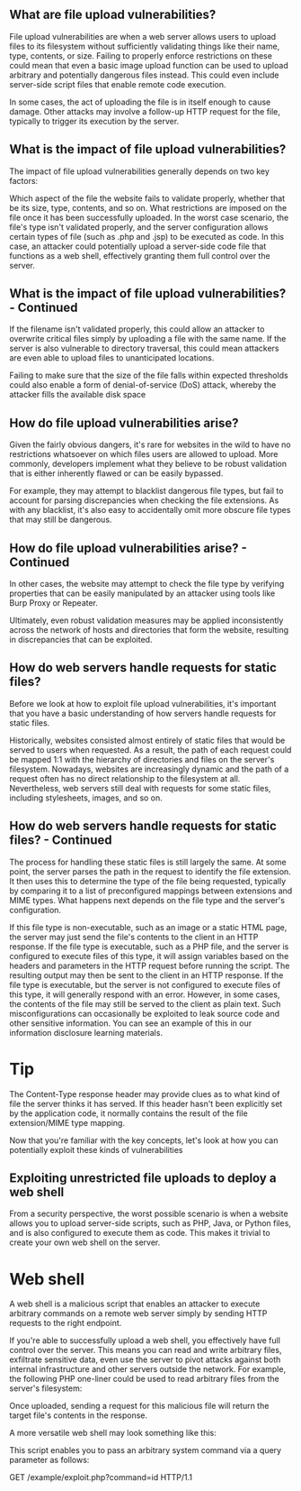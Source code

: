 ## What are file upload vulnerabilities?
File upload vulnerabilities are when a web server allows users to upload files to its filesystem without sufficiently validating things like their name, type, contents, or size. Failing to properly enforce restrictions on these could mean that even a basic image upload function can be used to upload arbitrary and potentially dangerous files instead. This could even include server-side script files that enable remote code execution.

In some cases, the act of uploading the file is in itself enough to cause damage. Other attacks may involve a follow-up HTTP request for the file, typically to trigger its execution by the server.

## What is the impact of file upload vulnerabilities?
The impact of file upload vulnerabilities generally depends on two key factors:

Which aspect of the file the website fails to validate properly, whether that be its size, type, contents, and so on.
What restrictions are imposed on the file once it has been successfully uploaded.
In the worst case scenario, the file's type isn't validated properly, and the server configuration allows certain types of file (such as .php and .jsp) 
to be executed as code. In this case, an attacker could potentially upload a server-side code file that functions as a web shell, effectively granting them full control over the server.

## What is the impact of file upload vulnerabilities? - Continued
If the filename isn't validated properly, this could allow an attacker to overwrite critical files simply by uploading a file with the same name. If the server is also vulnerable to directory traversal, this could mean attackers are even able to upload files to unanticipated locations.

Failing to make sure that the size of the file falls within expected thresholds could also enable a form of denial-of-service (DoS) attack, whereby the attacker fills the available disk space


## How do file upload vulnerabilities arise?
Given the fairly obvious dangers, it's rare for websites in the wild to have no restrictions whatsoever on which files users are allowed to upload.
More commonly, developers implement what they believe to be robust validation that is either inherently flawed or can be easily bypassed.

For example, they may attempt to blacklist dangerous file types, but fail to account for parsing discrepancies when checking the file extensions. 
As with any blacklist, it's also easy to accidentally omit more obscure file types that may still be dangerous.

## How do file upload vulnerabilities arise? - Continued
In other cases, the website may attempt to check the file type by verifying properties that can be easily manipulated by an attacker using tools like Burp Proxy or Repeater.

Ultimately, even robust validation measures may be applied inconsistently across the network of hosts and directories that form the website, resulting in discrepancies that can be exploited.

## How do web servers handle requests for static files?
Before we look at how to exploit file upload vulnerabilities, it's important that you have a basic understanding of how servers handle requests for static files.

Historically, websites consisted almost entirely of static files that would be served to users when requested. 
As a result, the path of each request could be mapped 1:1 with the hierarchy of directories and files on the server's filesystem. 
Nowadays, websites are increasingly dynamic and the path of a request often has no direct relationship to the filesystem at all. 
Nevertheless, web servers still deal with requests for some static files, including stylesheets, images, and so on.

## How do web servers handle requests for static files? - Continued
The process for handling these static files is still largely the same. At some point, the server parses the path in the request to identify the file extension.
It then uses this to determine the type of the file being requested, typically by comparing it to a list of preconfigured mappings between extensions and MIME types.
What happens next depends on the file type and the server's configuration.

If this file type is non-executable, such as an image or a static HTML page, the server may just send the file's contents to the client in an HTTP response.
If the file type is executable, such as a PHP file, and the server is configured to execute files of this type, it will assign variables based on the headers and parameters in the HTTP request before running the script.
The resulting output may then be sent to the client in an HTTP response.
If the file type is executable, but the server is not configured to execute files of this type, it will generally respond with an error.
However, in some cases, the contents of the file may still be served to the client as plain text. 
Such misconfigurations can occasionally be exploited to leak source code and other sensitive information.
You can see an example of this in our information disclosure learning materials.

# Tip
The Content-Type response header may provide clues as to what kind of file the server thinks it has served. If this header hasn't been explicitly set by the application code, it normally contains the result of the file extension/MIME type mapping.

Now that you're familiar with the key concepts, let's look at how you can potentially exploit these kinds of vulnerabilities

## Exploiting unrestricted file uploads to deploy a web shell
From a security perspective, the worst possible scenario is when a website allows you to upload server-side scripts, such as PHP, Java, or Python files, and is also configured to execute them as code. This makes it trivial to create your own web shell on the server.

# Web shell
A web shell is a malicious script that enables an attacker to execute arbitrary commands on a remote web server simply by sending HTTP requests to the right endpoint.

If you're able to successfully upload a web shell, you effectively have full control over the server. This means you can read and write arbitrary files, exfiltrate sensitive data, even use the server to pivot attacks against both internal infrastructure and other servers outside the network. For example, the following PHP one-liner could be used to read arbitrary files from the server's filesystem:

<?php echo file_get_contents('/path/to/target/file'); ?>
Once uploaded, sending a request for this malicious file will return the target file's contents in the response.

A more versatile web shell may look something like this:

<?php echo system($_GET['command']); ?>
This script enables you to pass an arbitrary system command via a query parameter as follows:

GET /example/exploit.php?command=id HTTP/1.1

